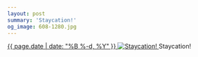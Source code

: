 ```yaml
---
layout: post
summary: 'Staycation!'
og_image: 608-1280.jpg
---
```


<p>
 <time>
  <a href="/608">
   {{ page.date | date: "%B %-d, %Y" }}
  </a>
 </time>
 <a href="/608">
  <img alt="Staycation!" data-taken="2/20/2017" sizes="(min-width: 700px) 50vw, calc(100vw - 2rem)" src="{{ site.assets_url }}/608-640.jpg" srcset="{{ site.assets_url }}/608-320.jpg 320w, {{ site.assets_url }}/608-640.jpg 640w, {{ site.assets_url }}/608-960.jpg 960w, {{ site.assets_url }}/608-1280.jpg 1280w"/>
 </a>
 <span>
  Staycation!
 </span>
</p>
